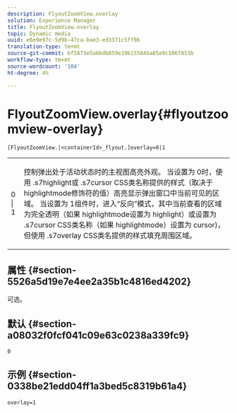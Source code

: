 ```yaml
---
description: FlyoutZoomView.overlay
solution: Experience Manager
title: FlyoutZoomView.overlay
topic: Dynamic media
uuid: e6e9e97c-5d9b-47ca-bae3-ed3371c5ff9b
translation-type: tm+mt
source-git-commit: bf5873e5a6bdb859e19b15584ba85e9c106f853b
workflow-type: tm+mt
source-wordcount: '104'
ht-degree: 4%

---
```



# FlyoutZoomView.overlay{#flyoutzoomview-overlay}

`[FlyoutZoomView.|<containerId>_flyout.]overlay=0|1`

<table id="table_D052090D052D4273B37872C0C7E09E4B"> 
 <tbody> 
  <tr> 
   <td colname="col1"> <p><span class="codeph"> 0 | 1</span> </p> </td> 
   <td colname="col2"> <p> 控制弹出处于活动状态时的主视图高亮外观。 当设置为<span class="codeph"> 0</span>时，使用<span class="codeph"> .s7highlight</span>或<span class="codeph"> .s7cursor</span> CSS类名称提供的样式（取决于<span class="codeph"> highlightmode</span>修饰符的值）高亮显示弹出窗口中当前可见的区域。 当设置为<span class="codeph"> 1</span>组件时，进入“反向”模式，其中当前查看的区域为完全透明（如果<span class="codeph"> highlightmode</span>设置为<span class="codeph"> highlight</span>）或设置为<span class="codeph"> .s7cursor</span> CSS类名称（如果<span class="codeph"> highlightmode</span>）设置为<span class="codeph"> cursor</span>)，但使用<span class="codeph"> .s7overlay</span> CSS类名提供的样式填充周围区域。 </p> </td> 
  </tr> 
 </tbody> 
</table>

## 属性 {#section-5526a5d19e7e4ee2a35b1c4816ed4202}

可选。

## 默认 {#section-a08032f0fcf041c09e63c0238a339fc9}

`0`

## 示例 {#section-0338be21edd04ff1a3bed5c8319b61a4}

`overlay=1`
